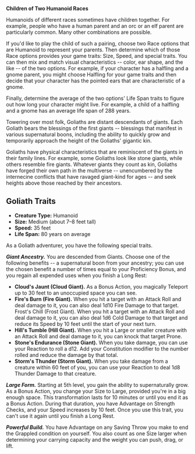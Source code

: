 <div class="phb-sidebar" markdown="1">

**Children of Two Humanoid Races**

Humanoids of different races sometimes have children together. For example, people who have a human parent and an orc or an elf parent are particularly common. Many other combinations are possible.

If you'd like to play the child of such a pairing, choose two Race options that are Humanoid to represent your parents. Then determine which of those Race options provides your game traits: Size, Speed, and special traits. You can then mix and match visual characteristics -- color, ear shape, and the like -- of the two options. For example, if your character has a halfling and a gnome parent, you might choose Halfling for your game traits and then decide that your character has the pointed ears that are characteristic of a gnome.

Finally, determine the average of the two options' Life Span traits to figure out how long your character might live. For example, a child of a halfling and a gnome has an average life span of 288 years.

</div>

Towering over most folk, Goliaths are distant descendants of giants. Each Goliath bears the blessings of the first giants -- blessings that manifest in various supernatural boons, including the ability to quickly grow and temporarily approach the height of the Goliaths' gigantic kin.

Goliaths have physical characteristics that are reminiscent of the giants in their family lines. For example, some Goliaths look like stone giants, while others resemble fire giants. Whatever giants they count as kin, Goliaths have forged their own path in the multiverse -- unencumbered by the internecine conflicts that have ravaged giant-kind for ages -- and seek heights above those reached by their ancestors.

## Goliath Traits

* **Creature Type:** Humanoid
* **Size:** Medium (about 7–8 feet tall)
* **Speed:** 35 feet
* **Life Span:** 80 years on average

As a Goliath adventurer, you have the following special traits.

***Giant Ancestry.*** You are descended from Giants. Choose one of the following benefits -- a supernatural boon from your ancestry; you can use the chosen benefit a number of times equal to your Proficiency Bonus, and you regain all expended uses when you finish a Long Rest:

* **Cloud's Jaunt (Cloud Giant).** As a Bonus Action, you magically Teleport up to 30 feet to an unoccupied space you can see.
* **Fire's Burn (Fire Giant).** When you hit a target with an Attack Roll and deal damage to it, you can also deal 1d10 Fire Damage to that target. Frost's Chill (Frost Giant). When you hit a target with an Attack Roll and deal damage to it, you can also deal 1d6 Cold Damage to that target and reduce its Speed by 10 feet until the start of your next turn.
* **Hill's Tumble (Hill Giant).** When you hit a Large or smaller creature with an Attack Roll and deal damage to it, you can knock that target Prone.
* **Stone's Endurance (Stone Giant).** When you take damage, you can use your Reaction to roll a d12. Add your Constitution modifier to the number rolled and reduce the damage by that total.
* **Storm's Thunder (Storm Giant).** When you take damage from a creature within 60 feet of you, you can use your Reaction to deal 1d8 Thunder Damage to that creature.

***Large Form.*** Starting at 5th level, you gain the ability to supernaturally grow. As a Bonus Action, you change your Size to Large, provided you're in a big enough space. This transformation lasts for 10 minutes or until you end it as a Bonus Action. During that duration, you have Advantage on Strength Checks, and your Speed increases by 10 feet. Once you use this trait, you can't use it again until you finish a Long Rest.

***Powerful Build.*** You have Advantage on any Saving Throw you make to end the Grappled condition on yourself. You also count as one Size larger when determining your carrying capacity and the weight you can push, drag, or lift.